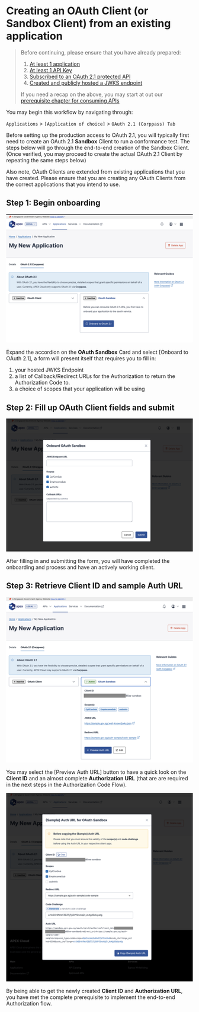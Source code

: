 # Creating an OAuth Client (or Sandbox Client) from an existing application

> Before continuing, please ensure that you have already prepared:
>
> 1. [At least 1 application](/sections/consuming/create-application.md)
> 1. [At least 1 API Key](/sections/consuming/api-keys.md)
> 1. [Subscribed to an OAuth 2.1 protected API](/sections/consuming/subscribe-api.md)
> 1. [Created and publicly hosted a JWKS endpoint](/sections/oauth/create-jwks-endpoint.md)
>
> If you need a recap on the above, you may start at out our [prerequisite chapter for consuming APIs](/sections/consuming/introduction.md)

You may begin this workflow by navigating through:

`Applications` > `[Application of choice]` > `OAuth 2.1 (Corppass) Tab`

Before setting up the production access to OAuth 2.1, you will typically first need to create an OAuth 2.1 **Sandbox** Client to run a conformance test. The steps below will go through the end-to-end creation of the Sandbox Client. (Once verified, you may proceed to create the actual OAuth 2.1 Client by repeating the same steps below)

Also note, OAuth Clients are extended from existing applications that you have created. Please ensure that you are creating any OAuth Clients from the correct applications that you intend to use.

## Step 1: Begin onboarding

![Image](_assets/client-1.png)

Expand the accordion on the **OAuth Sandbox** Card and select [Onboard to OAuth 2.1], a form will present itself that requires you to fill in:

1. your hosted JWKS Endpoint
2. a list of Callback/Redirect URLs for the Authorization to return the Authorization Code to.
3. a choice of scopes that your application will be using

## Step 2: Fill up OAuth Client fields and submit

![Image](_assets/client-2.png)

After filling in and submitting the form, you will have completed the onboarding and process and have an actively working client.

## Step 3: Retrieve Client ID and sample Auth URL

![Image](_assets/client-3.png)

You may select the [Preview Auth URL] button to have a quick look on the **Client ID** and an almost complete **Authorization URL** (that are are required in the next steps in the Authorization Code Flow).

![Image](_assets/client-4.png)

By being able to get the newly created **Client ID** and **Authorization URL**, you have met the complete prerequisite to implement the end-to-end Authorization flow.
